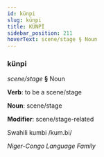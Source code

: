 ```yaml
---
id: künpi
slug: künpi
title: KÜNPİ
sidebar_position: 211
hoverText: scene/stage § Noun
---
```


### künpi

*scene/stage* **§** Noun

**Verb**: to be a scene/stage

**Noun**: scene/stage

**Modifier**: scene/stage-related

Swahili kumbi /kum.bi/

*Niger-Congo Language Family*